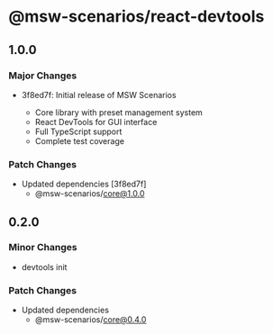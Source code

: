 # @msw-scenarios/react-devtools

## 1.0.0

### Major Changes

- 3f8ed7f: Initial release of MSW Scenarios

  - Core library with preset management system
  - React DevTools for GUI interface
  - Full TypeScript support
  - Complete test coverage

### Patch Changes

- Updated dependencies [3f8ed7f]
  - @msw-scenarios/core@1.0.0

## 0.2.0

### Minor Changes

- devtools init

### Patch Changes

- Updated dependencies
  - @msw-scenarios/core@0.4.0

